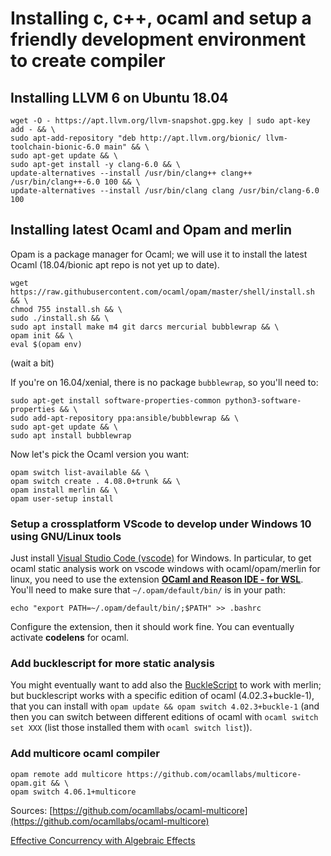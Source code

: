 # Installing c, c++, ocaml and setup a friendly development environment to create compiler
## Installing LLVM 6 on Ubuntu 18.04

    wget -O - https://apt.llvm.org/llvm-snapshot.gpg.key | sudo apt-key add - && \
    sudo apt-add-repository "deb http://apt.llvm.org/bionic/ llvm-toolchain-bionic-6.0 main" && \
    sudo apt-get update && \
    sudo apt-get install -y clang-6.0 && \
    update-alternatives --install /usr/bin/clang++ clang++ /usr/bin/clang++-6.0 100 && \
    update-alternatives --install /usr/bin/clang clang /usr/bin/clang-6.0 100

## Installing latest Ocaml and Opam and merlin
Opam is a package manager for Ocaml; we will use it to install the latest Ocaml (18.04/bionic apt repo is not yet up to date).

    wget https://raw.githubusercontent.com/ocaml/opam/master/shell/install.sh && \
    chmod 755 install.sh && \
    sudo ./install.sh && \
    sudo apt install make m4 git darcs mercurial bubblewrap && \
    opam init && \
    eval $(opam env)
    
(wait a bit)

If you're on 16.04/xenial, there is no package `bubblewrap`, so you'll need to:

    sudo apt-get install software-properties-common python3-software-properties && \
    sudo add-apt-repository ppa:ansible/bubblewrap && \
    sudo apt-get update && \
    sudo apt install bubblewrap

Now let's pick the Ocaml version you want:

    opam switch list-available && \
    opam switch create . 4.08.0+trunk && \
    opam install merlin && \
    opam user-setup install

### Setup a crossplatform VScode to develop under Windows 10 using GNU/Linux tools
Just install [Visual Studio Code (vscode)](https://code.visualstudio.com/) for Windows.
In particular, to get ocaml static analysis work on vscode windows with ocaml/opam/merlin for linux, you need to use the extension
[**OCaml and Reason IDE - for WSL**](https://marketplace.visualstudio.com/items?itemName=raiscui.reasonml-wsl).
You'll need to make sure that `~/.opam/default/bin/` is in your path:

    echo "export PATH=~/.opam/default/bin/;$PATH" >> .bashrc
    
Configure the extension, then it should work fine. You can eventually activate **codelens** for ocaml. 

### Add bucklescript for more static analysis
You might eventually want to add also the [BuckleScript](https://github.com/BuckleScript/bucklescript/wiki/Installation) to work with merlin; but bucklescript works with a specific edition of ocaml (4.02.3+buckle-1), that you can install with `opam update && opam switch 4.02.3+buckle-1` (and then you can switch between different editions of ocaml with `ocaml switch set XXX` (list those installed them with `ocaml switch list`)).
### Add multicore ocaml compiler
    opam remote add multicore https://github.com/ocamllabs/multicore-opam.git && \
    opam switch 4.06.1+multicore
Sources: [https://github.com/ocamllabs/ocaml-multicore](https://github.com/ocamllabs/ocaml-multicore)

[Effective Concurrency with Algebraic Effects](http://kcsrk.info/ocaml/multicore/2015/05/20/effects-multicore/)
